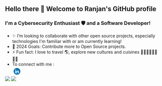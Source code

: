 ## Hello there 👋 Welcome to Ranjan's GitHub profile 

### I'm a Cybersecurity Enthusiast 🛡️ and a Software Developer!
- ✨ I’m looking to collaborate with other open source projects, especially technologies I'm familiar with or am currently learning!
- 🥅 2024 Goals: Contribute more to Open Source projects.
- ⚡ Fun fact: I love to travel 🌎, explore new cultures and cuisines 🍱🥟🍛🍜🧆🌮🥪🍰
- To connect with me : <br> [<img align="left" alt="Ranjan | LinkedIn" width="30px" src="LinkedIn_icon.png" />][linkedin]

<br>
<div display="flex">
  <img height="150em" src="http://github-profile-summary-cards.vercel.app/api/cards/profile-details?username=the-c0d3br34k3r&theme=tokyonight"/> 
  <img height="150em" src="https://github-profile-summary-cards.vercel.app/api/cards/most-commit-language?username=the-c0d3br34k3r&theme=tokyonight"/> 
</div>

<br />
<!--
### Languages and Tools:
#### Backend 
[<img align="left" alt="Java" width="18px" src="https://www.stackean.com/wp-content/uploads/2020/12/java.png" />][java_repos]
[<img align="left" alt="Python" width="26px" src="https://raw.githubusercontent.com/github/explore/80688e429a7d4ef2fca1e82350fe8e3517d3494d/topics/python/python.png" />][python_repos]
[<img align="left" alt="Go" width="50px" src="https://upload.wikimedia.org/wikipedia/commons/thumb/0/05/Go_Logo_Blue.svg/1200px-Go_Logo_Blue.svg.png" />][go_repos]
[<img align="left" alt="C" width="26px" src="https://upload.wikimedia.org/wikipedia/commons/thumb/1/18/C_Programming_Language.svg/1200px-C_Programming_Language.svg.png" />][c_repos]
[<img align="left" alt="C++" width="26px" src="https://upload.wikimedia.org/wikipedia/commons/thumb/1/18/ISO_C%2B%2B_Logo.svg/1822px-ISO_C%2B%2B_Logo.svg.png" />][cpp_repos]

[<img align="left" alt="PostgreSQL" width="26px" src="https://raw.githubusercontent.com/github/explore/80688e429a7d4ef2fca1e82350fe8e3517d3494d/topics/postgresql/postgresql.png" />][postgresql_repos]
[<img align="left" alt="MySQL" width="26px" src="https://i0.wp.com/www.elearningworld.org/wp-content/uploads/2019/04/MySQL.svg.png?fit=600%2C400&ssl=1" />][mysql_repos]
[<img align="left" alt="ElasticSearch" width="26px" src="https://raw.githubusercontent.com/github/explore/d73b58ded658144cd29547485b8537306012eb86/topics/elasticsearch/elasticsearch.png" />][elasticsearch_repos]
<img align="left" alt="Splunk" width="26px" src="https://pbs.twimg.com/profile_images/1280930967025119232/cna8fSA7_400x400.jpg" />
<img align="left" alt="Bash" width="26px" src="https://upload.wikimedia.org/wikipedia/commons/thumb/4/4b/Bash_Logo_Colored.svg/1024px-Bash_Logo_Colored.svg.png" />
<img align="left" alt="PowerShell" width="26px" src="https://upload.wikimedia.org/wikipedia/commons/2/2f/PowerShell_5.0_icon.png" />
<img align="left" alt="Terminal" width="26px" src="https://raw.githubusercontent.com/github/explore/80688e429a7d4ef2fca1e82350fe8e3517d3494d/topics/terminal/terminal.png" />
<br>
#### Frontend
[<img align="left" alt="React" width="26px" src="https://raw.githubusercontent.com/github/explore/80688e429a7d4ef2fca1e82350fe8e3517d3494d/topics/react/react.png" />][react_repos]
[<img align="left" alt="JavaScript" width="26px" src="https://raw.githubusercontent.com/github/explore/80688e429a7d4ef2fca1e82350fe8e3517d3494d/topics/javascript/javascript.png" />][javascript_repos]
[<img align="left" alt="HTML5" width="26px" src="https://raw.githubusercontent.com/github/explore/80688e429a7d4ef2fca1e82350fe8e3517d3494d/topics/html/html.png" />][html5_repos]
[<img align="left" alt="CSS3" width="26px" src="https://raw.githubusercontent.com/github/explore/80688e429a7d4ef2fca1e82350fe8e3517d3494d/topics/css/css.png" />][css3_repos]
<br>
#### Tools
<img align="left" alt="Git" width="30px" src="https://softwareengineering101com.files.wordpress.com/2018/01/kate-semizhon-resume.png" />
<img align="left" alt="GitHub" width="26px" src="https://raw.githubusercontent.com/github/explore/78df643247d429f6cc873026c0622819ad797942/topics/github/github.png" />

<br />
### Publications
#### Scientific Papers
[[Google Scholar Profile]](https://scholar.google.ca/citations?hl=en&user=fSxQR8kAAAAJ&view_op=list_works&gmla=AH70aAWgso_ovzpgdQjGdzUTZWKE52sgkmvoJlncUVvlb8sEkwR2r_pW98wm2zTiT9ugiaZwQU7yQkhDRbviPRX9)
 - [R. Mohan, V. Vaidehi, Ajay Krishna A, Mahalakshmi M and S. S. Chakkaravarthy, "Complex Event Processing based Hybrid Intrusion Detection System," 2015 3rd International Conference on Signal Processing, Communication and Networking (ICSCN), Chennai, India, 2015, pp. 1-6, doi: 10.1109/ICSCN.2015.7219827.](https://ieeexplore.ieee.org/document/7219827)

#### Articles
 - [Countering rabbit holes at work](https://www.linkedin.com/pulse/countering-rabbit-holes-work-ranjan-mohan/?trackingId=1hIB0jISQrGlOrQrz6I2jg%3D%3D)

### Presentations
 - Debugging JVM performance issues [[Video]](https://youtu.be/DWBIDrAi4zo?si=JRdxNHDxSAiYuHYl) | [[Slides]](https://docs.google.com/presentation/d/e/2PACX-1vRIOScm-brw47Z_zSIjn2z3ASGawZadyEFT3Rww8cIGB6xBQUqXr5bbriF2BdtDka-1bLdtoxsT2IEL/pub?start=false&loop=false&delayms=3000) | [[Code]](https://github.com/padaiyal/jVaidhiyar/wiki/Debugging-Java-performance-issues)
 - Python - Best practices [[Video]](https://youtu.be/ioFwOt3_aWg?si=feMjNxKituHHZ1cf) | [[Code]](https://github.com/padaiyal/pyWiki)
 - Go - Best practices [[Video]](https://youtu.be/jKKJ_yXhXVg?si=2dtKD42a9Zvgf5fQ) | [[Code]](https://github.com/padaiyal/goWiki)
<br><br>
<img align="left" alt="the-c0d3br34k3r's's Github Stats" src="https://github-readme-stats.vercel.app/api?username=the-c0d3br34k3r&theme=radical&show_icons=true&include_all_commits=true&count_private=true" />
-->

[website]: https://codeSTACKr.com

[java_repos]: https://github.com/search?q=language%3Ajava+author%3Athe-c0d3br34k3r+type%3Apr&type=issues&s=comments&o=desc
[python_repos]: https://github.com/search?q=language%3Apython+author%3Athe-c0d3br34k3r+type%3Apr&type=issues&s=comments&o=desc
[go_repos]: https://github.com/search?q=language%3Ago+author%3Athe-c0d3br34k3r+type%3Apr&type=pullrequests&s=comments&o=desc
[c_repos]: https://github.com/search?q=language%3Ac+author%3Athe-c0d3br34k3r+type%3Apr&type=pullrequests&s=comments&o=desc
[cpp_repos]: https://github.com/search?q=language%3AC%2B%2B++author%3Athe-c0d3br34k3r+type%3Apr&type=pullrequests&s=comments&o=desc


[postgresql_repos]: https://github.com/search?q=topic%3Apostgresql+user%3Athe-c0d3br34k3r&type=Repositories
[mysql_repos]: https://github.com/search?q=language%3Amysql+author%3Athe-c0d3br34k3r+type%3Apr&type=issues
[elasticsearch_repos]: https://github.com/search?q=topic%3Aelasticsearch+user%3Athe-c0d3br34k3r&type=Repositories
[react_repos]: https://github.com/search?q=topic%3Areact+user%3Athe-c0d3br34k3r&type=Repositories
[javascript_repos]: https://github.com/search?q=language%3AJavaScript++author%3Athe-c0d3br34k3r+type%3Apr&type=pullrequests&s=comments&o=desc
[html5_repos]: https://github.com/search?q=topic%3Ahtml5+user%3Athe-c0d3br34k3r&type=Repositories
[css3_repos]: https://github.com/search?q=topic%3Acss3+user%3Athe-c0d3br34k3r&type=Repositories

[linkedin]: https://www.linkedin.com/in/ranjanmj/

